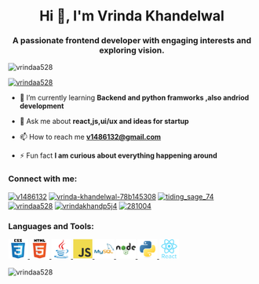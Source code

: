 <h1 align="center">Hi 👋, I'm Vrinda Khandelwal</h1>
<h3 align="center">A passionate frontend developer with engaging interests and exploring vision.</h3>

<p align="left"> <img src="https://komarev.com/ghpvc/?username=vrindaa528&label=Profile%20views&color=0e75b6&style=flat" alt="vrindaa528" /> </p>

<p align="left"> <a href="https://github.com/ryo-ma/github-profile-trophy"><img src="https://github-profile-trophy.vercel.app/?username=vrindaa528" alt="vrindaa528" /></a> </p>

- 🌱 I’m currently learning **Backend and python framworks ,also andriod development**

- 💬 Ask me about **react,js,ui/ux and ideas for startup**

- 📫 How to reach me **v1486132@gmail.com**

- ⚡ Fun fact **I am curious about everything happening around**

<h3 align="left">Connect with me:</h3>
<p align="left">
<a href="https://twitter.com/v1486132" target="blank"><img align="center" src="https://raw.githubusercontent.com/rahuldkjain/github-profile-readme-generator/master/src/images/icons/Social/twitter.svg" alt="v1486132" height="30" width="40" /></a>
<a href="https://linkedin.com/in/vrinda-khandelwal-78b145308" target="blank"><img align="center" src="https://raw.githubusercontent.com/rahuldkjain/github-profile-readme-generator/master/src/images/icons/Social/linked-in-alt.svg" alt="vrinda-khandelwal-78b145308" height="30" width="40" /></a>
<a href="https://www.codechef.com/users/tiding_sage_74" target="blank"><img align="center" src="https://cdn.jsdelivr.net/npm/simple-icons@3.1.0/icons/codechef.svg" alt="tiding_sage_74" height="30" width="40" /></a>
<a href="https://www.leetcode.com/vrindaa528" target="blank"><img align="center" src="https://raw.githubusercontent.com/rahuldkjain/github-profile-readme-generator/master/src/images/icons/Social/leet-code.svg" alt="vrindaa528" height="30" width="40" /></a>
<a href="https://auth.geeksforgeeks.org/user/vrindakhandp5j4" target="blank"><img align="center" src="https://raw.githubusercontent.com/rahuldkjain/github-profile-readme-generator/master/src/images/icons/Social/geeks-for-geeks.svg" alt="vrindakhandp5j4" height="30" width="40" /></a>
<a href="https://www.topcoder.com/members/281004" target="blank"><img align="center" src="https://raw.githubusercontent.com/rahuldkjain/github-profile-readme-generator/master/src/images/icons/Social/topcoder.svg" alt="281004" height="30" width="40" /></a>
</p>

<h3 align="left">Languages and Tools:</h3>
<p align="left"> <a href="https://www.w3schools.com/css/" target="_blank" rel="noreferrer"> <img src="https://raw.githubusercontent.com/devicons/devicon/master/icons/css3/css3-original-wordmark.svg" alt="css3" width="40" height="40"/> </a> <a href="https://www.w3.org/html/" target="_blank" rel="noreferrer"> <img src="https://raw.githubusercontent.com/devicons/devicon/master/icons/html5/html5-original-wordmark.svg" alt="html5" width="40" height="40"/> </a> <a href="https://www.java.com" target="_blank" rel="noreferrer"> <img src="https://raw.githubusercontent.com/devicons/devicon/master/icons/java/java-original.svg" alt="java" width="40" height="40"/> </a> <a href="https://developer.mozilla.org/en-US/docs/Web/JavaScript" target="_blank" rel="noreferrer"> <img src="https://raw.githubusercontent.com/devicons/devicon/master/icons/javascript/javascript-original.svg" alt="javascript" width="40" height="40"/> </a> <a href="https://www.mysql.com/" target="_blank" rel="noreferrer"> <img src="https://raw.githubusercontent.com/devicons/devicon/master/icons/mysql/mysql-original-wordmark.svg" alt="mysql" width="40" height="40"/> </a> <a href="https://nodejs.org" target="_blank" rel="noreferrer"> <img src="https://raw.githubusercontent.com/devicons/devicon/master/icons/nodejs/nodejs-original-wordmark.svg" alt="nodejs" width="40" height="40"/> </a> <a href="https://www.python.org" target="_blank" rel="noreferrer"> <img src="https://raw.githubusercontent.com/devicons/devicon/master/icons/python/python-original.svg" alt="python" width="40" height="40"/> </a> <a href="https://reactjs.org/" target="_blank" rel="noreferrer"> <img src="https://raw.githubusercontent.com/devicons/devicon/master/icons/react/react-original-wordmark.svg" alt="react" width="40" height="40"/> </a> </p>

<p><img align="center" src="https://github-readme-stats.vercel.app/api/top-langs?username=vrindaa528&show_icons=true&locale=en&layout=compact" alt="vrindaa528" /></p>

